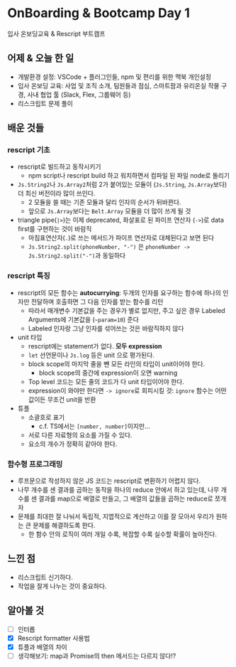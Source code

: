 # OnBoarding & Bootcamp Day 1

입사 온보딩교육 & Rescript 부트캠프

## 어제 & 오늘 한 일
- 개발환경 설정: VSCode + 플러그인들, npm 및 편리를 위한 맥북 개인설정
- 입사 온보딩 교육: 사업 및 조직 소개, 팀원들과 점심, 스마트팜과 유리온실 작물 구경, 사내 협업 툴 (Slack, Flex, 그룹웨어 등)
- 리스크립트 문제 풀이 

## 배운 것들

### rescript 기초
- rescript로 빌드하고 동작시키기
  - npm script나 rescript build 하고 워치하면서 컴파일 된 파일 node로 돌리기 
- `Js.String2`나 `Js.Array2`처럼 2가 붙어있는 모듈이 (`Js.String`, `Js.Array`보다) 더 최신 버전이라 많이 쓰인다.
  - 2 모듈을 쓸 때는 기존 모듈과 달리 인자의 순서가 뒤바뀐다.
  - 앞으로 `Js.Array`보다는 `Belt.Array` 모듈을 더 많이 쓰게 될 것
- triangle pipe(`|>`)는 이제 deprecated, 화살표로 된 파이프 연산자 (`->`)로 data first를 구현하는 것이 바람직
  - 마침표연산자(`.`)로 쓰는 메서드가 파이프 연산자로 대체된다고 보면 된다
  - `Js.String2.split(phoneNumber, "-")` 은 `phoneNumber -> Js.String2.split("-")`과 동일하다

### rescript 특징
- rescript의 모든 함수는 **autocurrying**: 두개의 인자를 요구하는 함수에 하나의 인자만 전달하며 호출하면 그 다음 인자를 받는 함수를 리턴
  - 따라서 매개변수 기본값을 주는 경우가 별로 없지만, 주고 싶은 경우 Labeled Arguments에 기본값을 (`~param=10`) 준다
  - Labeled 인자랑 그냥 인자를 섞어쓰는 것은 바람직하지 않다
- unit 타입
  - rescript에는 statement가 없다. **모두 expression**
  - `let` 선언문이나 `Js.log` 등은 unit 으로 평가된다.
  - block scope의 마지막 줄을 뺀 모든 라인의 타입이 unit이어야 한다.
    - block scope의 중간에 expression이 오면 warning 
  - Top level 코드는 모든 줄의 코드가 다 unit 타입이어야 한다.
  - expression이 와야만 한다면 `-> ignore`로 회피시킬 것: `ignore` 함수는 어떤 값이든 무조건 unit을 반환
- 튜플
  - 소괄호로 표기 
    - c.f. TS에서는 `[number, number]`이지만... 
  - 서로 다른 자료형의 요소를 가질 수 있다.
  - 요소의 개수가 정확히 같아야 한다.

### 함수형 프로그래밍
- 루프문으로 작성하지 않은 JS 코드는 rescript로 변환하기 어렵지 않다. 
- 나무 개수를 센 결과를 곱하는 동작을 하나의 reduce 안에서 하고 있는데, 나무 개수를 센 결과를 map으로 배열로 만들고, 그 배열의 값들을 곱하는 reduce로 쪼개자
- 문제를 최대한 잘 나눠서 독립적, 지엽적으로 계산하고 이를 잘 모아서 우리가 원하는 큰 문제를 해결하도록 한다.
  - 한 함수 안의 로직이 여러 개일 수록, 복잡할 수록 실수할 확률이 높아진다.

## 느낀 점
- 리스크립트 신기하다.
- 작업을 잘게 나누는 것이 중요하다.

## 알아볼 것

- [ ] 인터롭
- [x] Rescript formatter 사용법
- [x] 튜플과 배열의 차이
- [ ] 생각해보기: map과 Promise의 then 메서드는 다르지 않다!?
